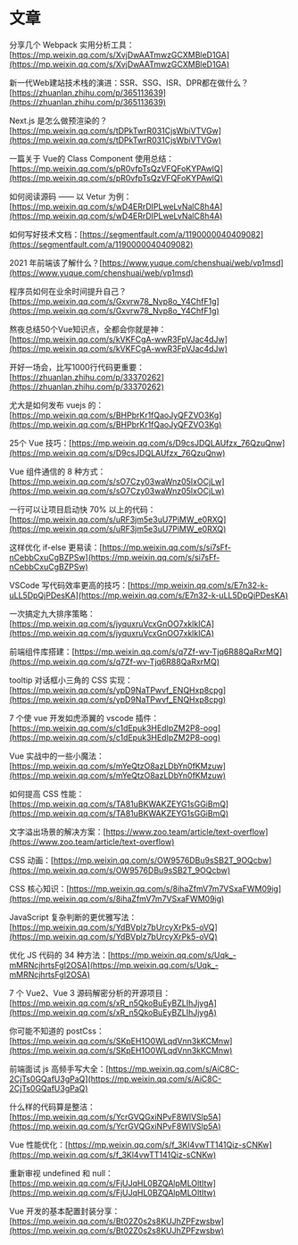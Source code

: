 # 文章

分享几个 Webpack 实用分析工具：[https://mp.weixin.qq.com/s/XvjDwAATmwzGCXMBleD1GA](https://mp.weixin.qq.com/s/XvjDwAATmwzGCXMBleD1GA)

新一代Web建站技术栈的演进：SSR、SSG、ISR、DPR都在做什么？[https://zhuanlan.zhihu.com/p/365113639](https://zhuanlan.zhihu.com/p/365113639)

Next.js 是怎么做预渲染的？[https://mp.weixin.qq.com/s/tDPkTwrR031CjsWbiVTVGw](https://mp.weixin.qq.com/s/tDPkTwrR031CjsWbiVTVGw)

一篇关于 Vue的 Class Component 使用总结：[https://mp.weixin.qq.com/s/pR0vfpTsQzVFQFoKYPAwlQ](https://mp.weixin.qq.com/s/pR0vfpTsQzVFQFoKYPAwlQ)

如何阅读源码 —— 以 Vetur 为例：[https://mp.weixin.qq.com/s/wD4ERrDIPLweLvNalC8h4A](https://mp.weixin.qq.com/s/wD4ERrDIPLweLvNalC8h4A)

如何写好技术文档：[https://segmentfault.com/a/1190000040409082](https://segmentfault.com/a/1190000040409082)

2021 年前端该了解什么？[https://www.yuque.com/chenshuai/web/vp1msd](https://www.yuque.com/chenshuai/web/vp1msd)

程序员如何在业余时间提升自己？[https://mp.weixin.qq.com/s/Gxvrw78_Nvp8o_Y4ChfF1g](https://mp.weixin.qq.com/s/Gxvrw78_Nvp8o_Y4ChfF1g)

熬夜总结50个Vue知识点，全都会你就是神：[https://mp.weixin.qq.com/s/kVKFCgA-wwR3FpVJac4dJw](https://mp.weixin.qq.com/s/kVKFCgA-wwR3FpVJac4dJw)

开好一场会，比写1000行代码更重要：[https://zhuanlan.zhihu.com/p/33370262](https://zhuanlan.zhihu.com/p/33370262)

尤大是如何发布 vuejs 的：[https://mp.weixin.qq.com/s/BHPbrKr1fQaoJyQFZVO3Kg](https://mp.weixin.qq.com/s/BHPbrKr1fQaoJyQFZVO3Kg)

25个 Vue 技巧：[https://mp.weixin.qq.com/s/D9csJDQLAUfzx_76QzuQnw](https://mp.weixin.qq.com/s/D9csJDQLAUfzx_76QzuQnw)

Vue 组件通信的 8 种方式：[https://mp.weixin.qq.com/s/sO7Czy03waWnz05IxOCjLw](https://mp.weixin.qq.com/s/sO7Czy03waWnz05IxOCjLw)

一行可以让项目启动快 70% 以上的代码：[https://mp.weixin.qq.com/s/uRF3jm5e3uU7PiMW_e0RXQ](https://mp.weixin.qq.com/s/uRF3jm5e3uU7PiMW_e0RXQ)

这样优化 if-else 更易读：[https://mp.weixin.qq.com/s/si7sFf-nCebbCxuCgBZPSw](https://mp.weixin.qq.com/s/si7sFf-nCebbCxuCgBZPSw)

VSCode 写代码效率更高的技巧：[https://mp.weixin.qq.com/s/E7n32-k-uLL5DpQjPDesKA](https://mp.weixin.qq.com/s/E7n32-k-uLL5DpQjPDesKA)

一次搞定九大排序策略：[https://mp.weixin.qq.com/s/jyquxruVcxGnOO7xklkICA](https://mp.weixin.qq.com/s/jyquxruVcxGnOO7xklkICA)

前端组件库搭建：[https://mp.weixin.qq.com/s/q7Zf-wv-Tjq6R88QaRxrMQ](https://mp.weixin.qq.com/s/q7Zf-wv-Tjq6R88QaRxrMQ)

tooltip 对话框小三角的 CSS 实现：[https://mp.weixin.qq.com/s/ypD9NaTPwvf_ENQHxp8cpg](https://mp.weixin.qq.com/s/ypD9NaTPwvf_ENQHxp8cpg)

7 个使 vue 开发如虎添翼的 vscode 插件：[https://mp.weixin.qq.com/s/c1dEpuk3HEdIpZM2P8-oog](https://mp.weixin.qq.com/s/c1dEpuk3HEdIpZM2P8-oog)

Vue 实战中的一些小魔法：[https://mp.weixin.qq.com/s/mYeQtzO8azLDbYn0fKMzuw](https://mp.weixin.qq.com/s/mYeQtzO8azLDbYn0fKMzuw)

如何提高 CSS 性能：[https://mp.weixin.qq.com/s/TA81uBKWAKZEYG1sGGiBmQ](https://mp.weixin.qq.com/s/TA81uBKWAKZEYG1sGGiBmQ)

文字溢出场景的解决方案：[https://www.zoo.team/article/text-overflow](https://www.zoo.team/article/text-overflow)

CSS 动画：[https://mp.weixin.qq.com/s/OW9576DBu9sSB2T_9OQcbw](https://mp.weixin.qq.com/s/OW9576DBu9sSB2T_9OQcbw)

CSS 核心知识：[https://mp.weixin.qq.com/s/8ihaZfmV7m7VSxaFWM09ig](https://mp.weixin.qq.com/s/8ihaZfmV7m7VSxaFWM09ig)

JavaScript 复杂判断的更优雅写法：[https://mp.weixin.qq.com/s/YdBVplz7bUrcyXrPk5-oVQ](https://mp.weixin.qq.com/s/YdBVplz7bUrcyXrPk5-oVQ)

优化 JS 代码的 34 种方法：[https://mp.weixin.qq.com/s/Uqk_-mMRNcjhrtsFgI2OSA](https://mp.weixin.qq.com/s/Uqk_-mMRNcjhrtsFgI2OSA)

7 个 Vue2、Vue 3 源码解密分析的开源项目：[https://mp.weixin.qq.com/s/xR_n5QkoBuEyBZLIhJjygA](https://mp.weixin.qq.com/s/xR_n5QkoBuEyBZLIhJjygA)

你可能不知道的 postCss：[https://mp.weixin.qq.com/s/SKpEH1O0WLqdVnn3kKCMnw](https://mp.weixin.qq.com/s/SKpEH1O0WLqdVnn3kKCMnw)

前端面试 js 高频手写大全：[https://mp.weixin.qq.com/s/AiC8C-2CjTs0GQafU3gPaQ](https://mp.weixin.qq.com/s/AiC8C-2CjTs0GQafU3gPaQ)

什么样的代码算是整洁：[https://mp.weixin.qq.com/s/YcrGVQGxiNPvF8WlVSlp5A](https://mp.weixin.qq.com/s/YcrGVQGxiNPvF8WlVSlp5A)

Vue 性能优化：[https://mp.weixin.qq.com/s/f_3Kl4vwTT141Qiz-sCNKw](https://mp.weixin.qq.com/s/f_3Kl4vwTT141Qiz-sCNKw)

重新审视 undefined 和 null：[https://mp.weixin.qq.com/s/FjUJqHL0BZQAlpMLOltltw](https://mp.weixin.qq.com/s/FjUJqHL0BZQAlpMLOltltw)

Vue 开发的基本配置封装分享：[https://mp.weixin.qq.com/s/Bt02Z0s2s8KUJhZPFzwsbw](https://mp.weixin.qq.com/s/Bt02Z0s2s8KUJhZPFzwsbw)
